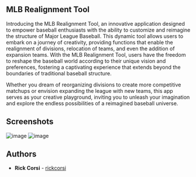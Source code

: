 ## MLB Realignment Tool

Introducing the MLB Realignment Tool, an innovative application designed to empower baseball enthusiasts with the ability to customize and reimagine the structure of Major League Baseball. This dynamic tool allows users to embark on a journey of creativity, providing functions that enable the realignment of divisions, relocation of teams, and even the addition of expansion teams. With the MLB Realignment Tool, users have the freedom to reshape the baseball world according to their unique vision and preferences, fostering a captivating experience that extends beyond the boundaries of traditional baseball structure. 

Whether you dream of reorganizing divisions to create more competitive matchups or envision expanding the league with new teams, this app serves as your creative playground, inviting you to unleash your imagination and explore the endless possibilities of a reimagined baseball universe.

## Screenshots
![image](https://github.com/rickcorsi/MLBExpansionProject/assets/90643765/69ac8661-b77b-47e0-8c1b-e9e52fd42ec9)
![image](https://github.com/rickcorsi/MLBExpansionProject/assets/90643765/a52ef0a0-27b0-48fc-b965-e0fd6e028546)


## Authors
  - **Rick Corsi** -
    [rickcorsi](https://github.com/rickcorsi)
